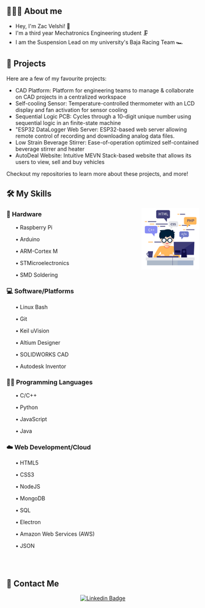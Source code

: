<!--
**zvelshi/zvelshi** is a ✨ _special_ ✨ repository because its `README.md` (this file) appears on your GitHub profile.

Here are some ideas to get you started:

- 🔭 I’m currently working on ...
- 🌱 I’m currently learning ...
- 👯 I’m looking to collaborate on ...
- 🤔 I’m looking for help with ...
- 💬 Ask me about ...
- 📫 How to reach me: ...
- 😄 Pronouns: ...
- ⚡ Fun fact: ...
-->

## 💁🏽‍♂️ About me

* Hey, I'm Zac Velshi! :wave:	
* I'm a third year Mechatronics Engineering student 🗜 
* I am the Suspension Lead on my university's Baja Racing Team :racing_car:


## :floppy_disk: Projects
Here are a few of my favourite projects:
* CAD Platform: Platform for engineering teams to manage & collaborate on CAD projects in a centralized workspace
* Self-cooling Sensor: Temperature-controlled thermometer with an LCD display and fan activation for sensor cooling
* Sequential Logic PCB: Cycles through a 10-digit unique number using sequential logic in an finite-state machine
* "ESP32 DataLogger Web Server: ESP32-based web server allowing remote control of recording and downloading analog data files.
* Low Strain Beverage Stirrer: Ease-of-operation optimized self-contained beverage stirrer and heater
* AutoDeal Website: Intuitive MEVN Stack-based website that allows its users to view, sell and buy vehicles

Checkout my repositories to learn more about these projects, and more!

## 🛠️ My Skills

<div align="center">
<img src="images/skills.png? raw=true" align="right" width=30% height=30% />
</div> 

### 🧰 Hardware
<ul>• Raspberry Pi</ul>
<ul>• Arduino</ul>
<ul>• ARM-Cortex M</ul>
<ul>• STMicroelectronics</ul>
<ul>• SMD Soldering</ul>

### 💻 Software/Platforms
<ul>• Linux Bash</ul>
<ul>• Git</ul>
<ul>• Keil uVision</ul>
<ul>• Altium Designer</ul>
<ul>• SOLIDWORKS CAD</ul>
<ul>• Autodesk Inventor</ul>

### 👨‍💻 Programming Languages
<ul>• C/C++</ul>
<ul>• Python</ul>
<ul>• JavaScript</ul>
<ul>• Java</ul>

### ☁️ Web Development/Cloud
<ul>• HTML5</ul>
<ul>• CSS3</ul>
<ul>• NodeJS</ul>
<ul>• MongoDB</ul>
<ul>• SQL</ul>
<ul>• Electron</ul>
<ul>• Amazon Web Services (AWS)</ul>
<ul>• JSON</ul>

<br></br>
## 📧 Contact Me 
<div align="center">
 
[![Linkedin Badge](https://img.shields.io/badge/-Zac%20Velshi-blue?style=for-the-badge&logo=Linkedin&logoColor=white&link=https://www.linkedin.com/in/zac-velshi/)](https://www.linkedin.com/in/zac-velshi/)
</div>

</div>
